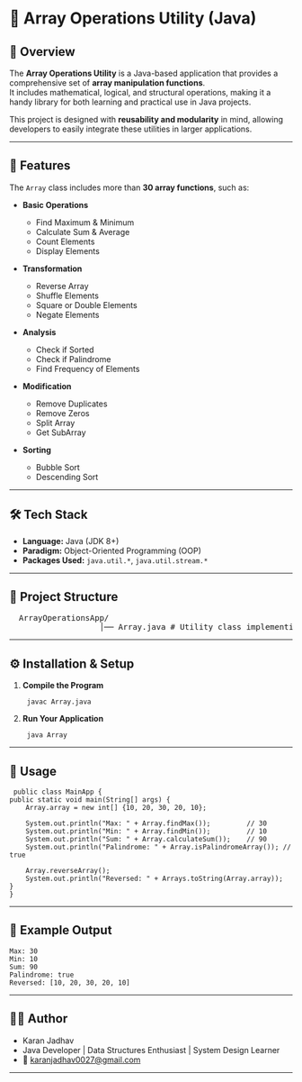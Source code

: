 # 🔢 Array Operations Utility (Java)

## 📌 Overview
The **Array Operations Utility** is a Java-based application that provides a comprehensive set of **array manipulation functions**.  
It includes mathematical, logical, and structural operations, making it a handy library for both learning and practical use in Java projects.

This project is designed with **reusability and modularity** in mind, allowing developers to easily integrate these utilities in larger applications.

---

## 🚀 Features
The `Array` class includes more than **30 array functions**, such as:

- **Basic Operations**
  - Find Maximum & Minimum
  - Calculate Sum & Average
  - Count Elements
  - Display Elements

- **Transformation**
  - Reverse Array
  - Shuffle Elements
  - Square or Double Elements
  - Negate Elements

- **Analysis**
  - Check if Sorted
  - Check if Palindrome
  - Find Frequency of Elements

- **Modification**
  - Remove Duplicates
  - Remove Zeros
  - Split Array
  - Get SubArray

- **Sorting**
  - Bubble Sort
  - Descending Sort

---

## 🛠️ Tech Stack
- **Language:** Java (JDK 8+)
- **Paradigm:** Object-Oriented Programming (OOP)
- **Packages Used:** `java.util.*`, `java.util.stream.*`

---

## 📂 Project Structure

<pre>
  ArrayOperationsApp/
                   │── Array.java # Utility class implementing 30+ array manipulation methods
</pre>
---

## ⚙️ Installation & Setup

 1. **Compile the Program**

         javac Array.java
 2. **Run Your Application**

         java Array
---
## 📖 Usage

     public class MainApp {
    public static void main(String[] args) {
        Array.array = new int[] {10, 20, 30, 20, 10};

        System.out.println("Max: " + Array.findMax());         // 30
        System.out.println("Min: " + Array.findMin());         // 10
        System.out.println("Sum: " + Array.calculateSum());    // 90
        System.out.println("Palindrome: " + Array.isPalindromeArray()); // true

        Array.reverseArray();
        System.out.println("Reversed: " + Arrays.toString(Array.array));
    }
    }

---
## 🧪 Example Output

    Max: 30
    Min: 10
    Sum: 90
    Palindrome: true
    Reversed: [10, 20, 30, 20, 10]

---

  ## 👨‍💻 Author

  - Karan Jadhav
  - Java Developer | Data Structures Enthusiast | System Design Learner
  -  📧 karanjadhav0027@gmail.com

---
    
